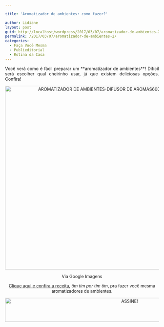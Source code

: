 ```yaml
---

title: 'Aromatizador de ambientes: como fazer?'

author: Lidiane
layout: post
guid: http://localhost/wordpress/2017/03/07/aromatizador-de-ambientes-2/
permalink: /2017/03/07/aromatizador-de-ambientes-2/
categories:
  - Faça Você Mesma
  - Publieditorial
  - Rotina da Casa
---
```

<p style="text-align: justify;" align="center">
  Você verá como é fácil preparar um **aromatizador de ambientes**! Difícil será escolher qual cheirinho usar, já que existem deliciosas opções. Confira!
</p>

<p align="center">
  <img class="alignnone size-full wp-image-13512" src="http://www.trololodemulher.com.br/blog/wp-content/uploads/2017/02/AROMATIZADOR-DE-AMBIENTES-DIFUSOR-DE-AROMAS600.jpg" alt="AROMATIZADOR DE AMBIENTES-DIFUSOR DE AROMAS600" width="600" height="600" />
</p>

<p style="text-align: center;" align="center">
  Via Google Imagens
</p>

<p style="text-align: center;" align="center">
  <a href="http://www.trololodemulher.com.br/2011/05/19/aromatizador-de-ambientes/" target="_blank">Clique aqui e confira a receita</a>, <em>tim tim por tim tim</em>, pra fazer você mesma aromatizadores de ambientes.
</p>

<p align="center">
  <a href="http://feedburner.google.com/fb/a/mailverify?uri=blogBichaFemea&loc=en_US" target="_blank"><img class="alignnone size-full wp-image-10439" src="http://www.trololodemulher.com.br/blog/wp-content/uploads/2014/09/ASSINE.png" alt="ASSINE!" width="800" height="78" /></a>
</p>